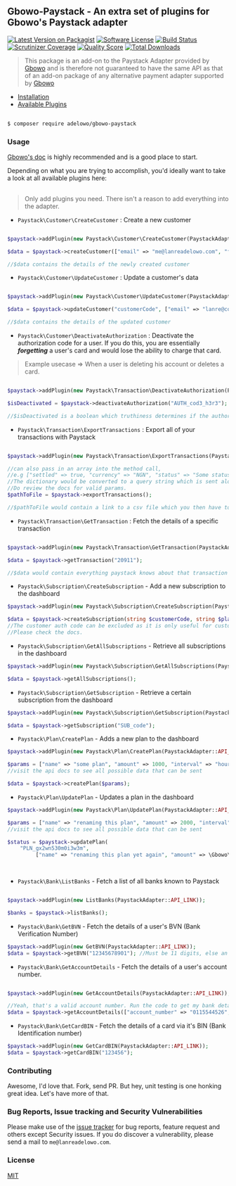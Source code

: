 ## Gbowo-Paystack - An extra set of plugins for Gbowo's Paystack adapter

[![Latest Version on Packagist](https://img.shields.io/packagist/v/adelowo/gbowo-paystack.svg?style=flat-square)](https://packagist.org/packages/adelowo/gbowo-paystack)
[![Software License](https://img.shields.io/badge/license-MIT-brightgreen.svg?style=flat-square)](LICENSE.md)
[![Build Status](https://img.shields.io/travis/adelowo/gbowo-paystack/master.svg?style=flat-square)](https://travis-ci.org/adelowo/gbowo-paystack)
[![Scrutinizer Coverage](https://img.shields.io/scrutinizer/coverage/g/adelowo/gbowo-paystack.svg?style=flat-square)](https://scrutinizer-ci.com/g/adelowo/gbowo-paystack/?branch=master)
[![Quality Score](https://img.shields.io/scrutinizer/g/adelowo/gbowo-paystack.svg?style=flat-square)](https://scrutinizer-ci.com/g/adelowo/gbowo-paystack)
[![Total Downloads](https://img.shields.io/packagist/dt/adelowo/gbowo-paystack.svg?style=flat-square)](https://packagist.org/packages/adelowo/gbowo-paystack)

> This package is an add-on to the Paystack Adapter provided by [Gbowo][gbowo] and is therefore not guaranteed to have the same API as that of an add-on package of any alternative payment adapter supported by [Gbowo][gbowo]

- [Installation](#install)
- [Available Plugins](#plugins)


<h2 id="install"></h2>

```bash
$ composer require adelowo/gbowo-paystack
```
### Usage

[Gbowo's doc][gbowo] is highly recommended and is a good place to start.

Depending on what you are trying to accomplish, you'd ideally want to take a look at all available plugins here:

<h2 id="plugins"></h2>

> Only add plugins you need. There isn't a reason to add everything into the adapter.

- `Paystack\Customer\CreateCustomer` : Create a new customer

```php

$paystack->addPlugin(new Paystack\Customer\CreateCustomer(PaystackAdapter::API_LINK));

$data = $paystack->createCustomer(["email" => "me@lanreadelowo.com", "first_name" => "Lanre", "last_name" => "Adelowo"]);

//$data contains the details of the newly created customer

```

- `Paystack\Customer\UpdateCustomer` : Update a customer's data

```php

$paystack->addPlugin(new Paystack\Customer\UpdateCustomer(PaystackAdapter::API_LINK));

$data = $paystack->updateCustomer("customerCode", ["email" => "lanre@coolstartup.com"]);

//$data contains the details of the updated customer

```

- `Paystack\Customer\DeactivateAuthorization` : Deactivate the authorization code for a user. If you do this, you are essentially ___forgetting___ a user's card and would lose the ability to charge that card.
 
> Example usecase => When a user is deleting his account or deletes a card.

```php

$paystack->addPlugin(new Paystack\Transaction\DeactivateAuthorization(PaystackAdapter::API_LINK));

$isDeactivated = $paystack->deactivateAuthorization("AUTH_cod3_h3r3");

//$isDeactivated is a boolean which truthiness determines if the authorization code was succesffuly deactivated
```

- `Paystack\Transaction\ExportTransactions` : Export all of your transactions with Paystack

```php

$paystack->addPlugin(new Paystack\Transaction\ExportTransactions(PaystackAdapter::API_LINK));

//can also pass in an array into the method call,
//e.g ["settled" => true, "currency" => "NGN", "status" => "Some status"]
//The dictionary would be converted to a query string which is sent alongside the request. 
//Do review the docs for valid params.
$pathToFile = $paystack->exportTransactions();

//$pathToFile would contain a link to a csv file which you then have to download
```

- `Paystack\Transaction\GetTransaction` : Fetch the details of a specific transaction

```php

$paystack->addPlugin(new Paystack\Transaction\GetTransaction(PaystackAdapter::API_LINK));

$data = $paystack->getTransaction("20911");

//$data would contain everything paystack knows about that transaction
```

- `Paystack\Subscription\CreateSubscription` - Add a new subscription to the dashboard

```php
$paystack->addPlugin(new Paystack\Subscription\CreateSubscription(PaystackAdapter::API_LINK));

$data = $paystack->createSubscription(string $customerCode, string $planCode, string $customerAuthCode = "");
//The customer auth code can be excluded as it is only useful for customers with multiple authorizations.
//Please check the docs.

```

- `Paystack\Subscription\GetAllSubscriptions` - Retrieve all subscriptions in the dashboard

```php
$paystack->addPlugin(new Paystack\Subscription\GetAllSubscriptions(PaystackAdapter::API_LINK));

$data = $paystack->getAllSubscriptions();

```

- `Paystack\Subscription\GetSubscription` - Retrieve a certain subscription from the dashboard

```php
$paystack->addPlugin(new Paystack\Subscription\GetSubscription(PaystackAdapter::API_LINK));

$data = $paystack->getSubscription("SUB_code");

```

- `Paystack\Plan\CreatePlan` - Adds a new plan to the dashboard

```php
$paystack->addPlugin(new Paystack\Plan\CreatePlan(PaystackAdapter::API_LINK));

$params = ["name" => "some plan", "amount" => 1000, "interval" => "hourly"];
//visit the api docs to see all possible data that can be sent

$data = $paystack->createPlan($params);

```

- `Paystack\Plan\UpdatePlan` - Updates a plan in the dashboard

```php
$paystack->addPlugin(new Paystack\Plan\UpdatePlan(PaystackAdapter::API_LINK));

$params = ["name" => "renaming this plan", "amount" => 2000, "interval" => "weekly"];
//visit the api docs to see all possible data that can be sent

$status = $paystack->updatePlan(
	"PLN_gx2wn530m0i3w3m",
         ["name" => "renaming this plan yet again", "amount" => \Gbowo\toKobo(200000), "interval" => "weekly"]);

	
```

- `Paystack\Bank\ListBanks` - Fetch a list of all banks known to Paystack

```php

$paystack->addPlugin(new ListBanks(PaystackAdapter::API_LINK));

$banks = $paystack->listBanks();

```


- `Paystack\Bank\GetBVN` - Fetch the details of a user's BVN (Bank Verification Number)

```php
$paystack->addPlugin(new GetBVN(PaystackAdapter::API_LINK));
$data = $paystack->getBVN("12345678901"); //Must be 11 digits, else an exception is thrown
```


- `Paystack\Bank\GetAccountDetails` - Fetch the details of a user's account number.

```php

$paystack->addPlugin(new GetAccountDetails(PaystackAdapter::API_LINK));

//Yeah, that's a valid account number. Run the code to get my bank details and throw me some cash :)
$data = $paystack->getAccountDetails(["account_number" => "0115544526", "bank_code" => "058"]));
```

- `Paystack\Bank\GetCardBIN` - Fetch the details of a card via it's BIN (Bank Identification number)

```php
$paystack->addPlugin(new GetCardBIN(PaystackAdapter::API_LINK));
$data = $paystack->getCardBIN("123456");
```


### Contributing

Awesome, I'd love that. Fork, send PR. But hey, unit testing is one honking great idea. Let's have more of that.

### Bug Reports, Issue tracking and Security Vulnerabilities

Please make use of the [issue tracker](https://github.com/adelowo/gbowo-paystack/issues) for bug reports, feature request and others except Security issues. If you do discover a vulnerability, please send a mail to `me@lanreadelowo.com`.

### License
[MIT](http://opensource.org/licenses/MIT)

[gbowo]: https://github.com/adelowo/gbowo

